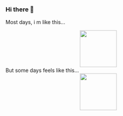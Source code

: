 ### Hi there 👋  

<!--
**sashapoulain/SashaPoulain** is a ✨ _special_ ✨ repository because its `README.md` (this file) appears on your GitHub profile.

Here are some ideas to get you started:

- 🔭 I’m currently working on ...
- 🌱 I’m currently learning ...
- 👯 I’m looking to collaborate on ...
- 🤔 I’m looking for help with ...
- 💬 Ask me about ...
- 📫 How to reach me: ...
- 😄 Pronouns: ...
- ⚡ Fun fact: ...
-->
Most days, i m like this...
<div id="header" align="center">
  <img src="https://media.giphy.com/media/PMp40oEvNfKve/giphy.gif" width="100"/>
</div>
But some days feels like this...
<div id="header" align="center">
  <img src="https://media.giphy.com/media/nguAwtOo4nxAY/giphy.gif" width="100"/>
</div>

